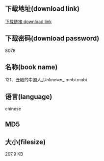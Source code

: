 ## 下载地址(download link)
[下载链接 download link](https://voluble-croquembouche-d321dc.netlify.app/?s=121%E3%80%81%E4%B8%91%E9%99%8B%E7%9A%84%E4%B8%AD%E5%9B%BD%E4%BA%BA_Unknown_.mobi)

## 下载密码(download password)
8078

## 名称(book name)
121、丑陋的中国人_Unknown_.mobi.mobi

## 语言(language)
chinese

## MD5


## 大小(filesize)
207.9 KB
